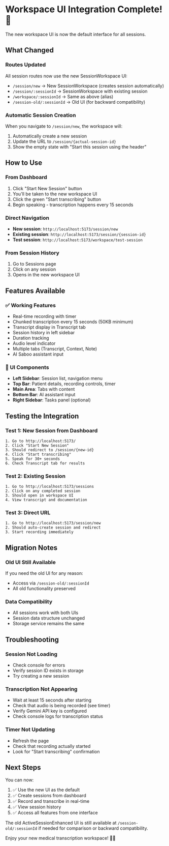 # Workspace UI Integration Complete! 🎉

The new workspace UI is now the default interface for all sessions.

## What Changed

### Routes Updated
All session routes now use the new SessionWorkspace UI:

- `/session/new` → New SessionWorkspace (creates session automatically)
- `/session/:sessionId` → SessionWorkspace with existing session
- `/workspace/:sessionId` → Same as above (alias)
- `/session-old/:sessionId` → Old UI (for backward compatibility)

### Automatic Session Creation
When you navigate to `/session/new`, the workspace will:
1. Automatically create a new session
2. Update the URL to `/session/{actual-session-id}`
3. Show the empty state with "Start this session using the header"

## How to Use

### From Dashboard
1. Click "Start New Session" button
2. You'll be taken to the new workspace UI
3. Click the green "Start transcribing" button
4. Begin speaking - transcription happens every 15 seconds

### Direct Navigation
- **New session**: `http://localhost:5173/session/new`
- **Existing session**: `http://localhost:5173/session/{session-id}`
- **Test session**: `http://localhost:5173/workspace/test-session`

### From Session History
1. Go to Sessions page
2. Click on any session
3. Opens in the new workspace UI

## Features Available

### ✅ Working Features
- Real-time recording with timer
- Chunked transcription every 15 seconds (50KB minimum)
- Transcript display in Transcript tab
- Session history in left sidebar
- Duration tracking
- Audio level indicator
- Multiple tabs (Transcript, Context, Note)
- AI Saboo assistant input

### 🎨 UI Components
- **Left Sidebar**: Session list, navigation menu
- **Top Bar**: Patient details, recording controls, timer
- **Main Area**: Tabs with content
- **Bottom Bar**: AI assistant input
- **Right Sidebar**: Tasks panel (optional)

## Testing the Integration

### Test 1: New Session from Dashboard
```
1. Go to http://localhost:5173/
2. Click "Start New Session"
3. Should redirect to /session/{new-id}
4. Click "Start transcribing"
5. Speak for 30+ seconds
6. Check Transcript tab for results
```

### Test 2: Existing Session
```
1. Go to http://localhost:5173/sessions
2. Click on any completed session
3. Should open in workspace UI
4. View transcript and documentation
```

### Test 3: Direct URL
```
1. Go to http://localhost:5173/session/new
2. Should auto-create session and redirect
3. Start recording immediately
```

## Migration Notes

### Old UI Still Available
If you need the old UI for any reason:
- Access via `/session-old/:sessionId`
- All old functionality preserved

### Data Compatibility
- All sessions work with both UIs
- Session data structure unchanged
- Storage service remains the same

## Troubleshooting

### Session Not Loading
- Check console for errors
- Verify session ID exists in storage
- Try creating a new session

### Transcription Not Appearing
- Wait at least 15 seconds after starting
- Check that audio is being recorded (see timer)
- Verify Gemini API key is configured
- Check console logs for transcription status

### Timer Not Updating
- Refresh the page
- Check that recording actually started
- Look for "Start transcribing" confirmation

## Next Steps

You can now:
1. ✅ Use the new UI as the default
2. ✅ Create sessions from dashboard
3. ✅ Record and transcribe in real-time
4. ✅ View session history
5. ✅ Access all features from one interface

The old ActiveSessionEnhanced UI is still available at `/session-old/:sessionId` if needed for comparison or backward compatibility.

Enjoy your new medical transcription workspace! 🏥✨
